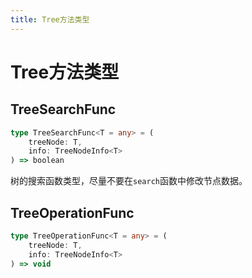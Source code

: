 ```yaml
---
title: Tree方法类型
---
```


# Tree方法类型

## TreeSearchFunc

```typescript
type TreeSearchFunc<T = any> = (
    treeNode: T,
    info: TreeNodeInfo<T>
) => boolean
```

树的搜索函数类型，尽量不要在`search`函数中修改节点数据。


## TreeOperationFunc

```typescript
type TreeOperationFunc<T = any> = (
    treeNode: T,
    info: TreeNodeInfo<T>
) => void
```
